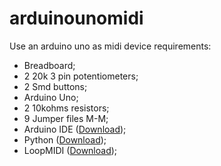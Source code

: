 # arduinounomidi
Use an arduino uno as midi device
requirements:
* Breadboard;
* 2 20k 3 pin potentiometers;
* 2 Smd buttons;
* Arduino Uno;
* 2 10kohms resistors;
* 9 Jumper files M-M;
* Arduino IDE ([Download](https://www.arduino.cc/en/software));
* Python ([Download](https://www.python.org/downloads/));
* LoopMIDI ([Download](https://www.tobias-erichsen.de/software/loopmidi.html));
